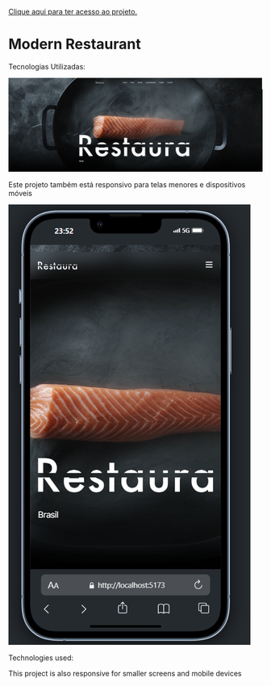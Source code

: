 <a href="">Clique aqui para ter acesso ao projeto.</a>

<h1>Modern Restaurant</h1>

<p>Tecnologias Utilizadas:</p>



![alt text](image.png)


<p>Este projeto também está responsivo para telas menores e dispositivos móveis</p>

![alt text](image-1.png)

<p>Technologies used:</p>




<p>This project is also responsive for smaller screens and mobile devices</p>


